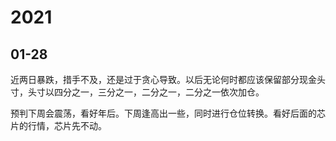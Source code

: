 # 2021

## 01-28

近两日暴跌，措手不及，还是过于贪心导致。以后无论何时都应该保留部分现金头寸，头寸以四分之一，三分之一，二分之一，二分之一依次加仓。

预判下周会震荡，看好年后。下周逢高出一些，同时进行仓位转换。看好后面的芯片的行情，芯片先不动。